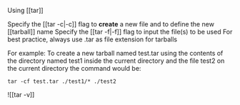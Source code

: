 Using [[tar]]

Specify the [[tar -c|-c]] flag to **create** a new file and to define the new [[tarball]] name
Specify the [[tar -f|-f]] flag to input the file(s) to be used
For best practice, always use .tar as file extension for tarballs

For example:
To create a new tarball named test.tar using the contents of the directory named test1 inside the current directory and the file test2 on the current directory the command would be:

`tar -cf test.tar ./test1/* ./test2`

![[tar -v]]